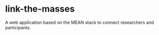 # link-the-masses
A web application based on the MEAN stack to connect researchers and participants.
